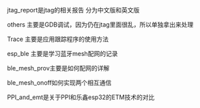 jtag_report是jtag的相关报告 分为中文版和英文版



others 主要是GDB调试，因为仍在jtag里面很乱，所以单独拿出来处理



Trace 主要是应用跟踪程序的使用方法



esp_ble 主要是学习蓝牙mesh配网的记录

ble_mesh_prov主要是如何配网的详解

ble_mesh_onoff如何实现两个相互通信



PPI_and_emt是关于PPI和乐鑫esp32的ETM技术的对比